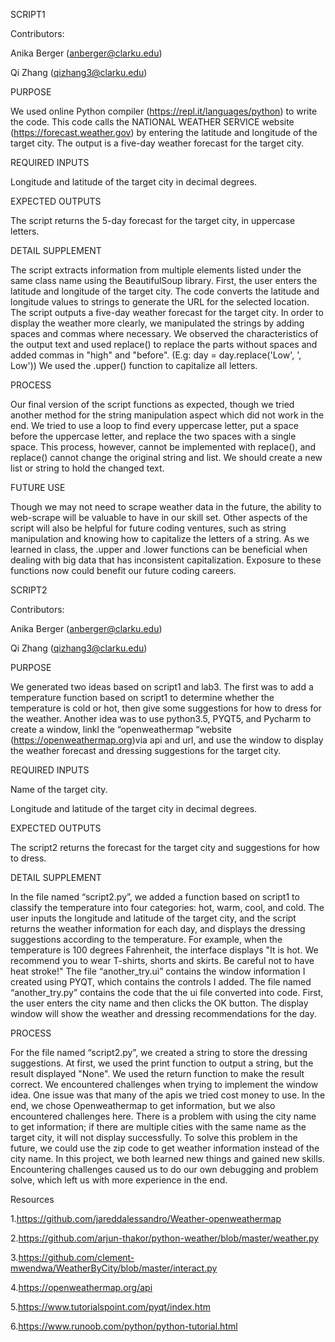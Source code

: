 SCRIPT1

Contributors:

Anika Berger (anberger@clarku.edu)

Qi Zhang (qizhang3@clarku.edu)

PURPOSE

We used online Python compiler (https://repl.it/languages/python) to write the code. This code calls the NATIONAL WEATHER SERVICE website (https://forecast.weather.gov) by entering the latitude and longitude of the target city. The output is a five-day weather forecast for the target city.

REQUIRED INPUTS 

Longitude and latitude of the target city in decimal degrees.

EXPECTED OUTPUTS 

The script returns the 5-day forecast for the target city, in uppercase letters.

DETAIL SUPPLEMENT

The script extracts information from multiple elements listed under the same class name using the BeautifulSoup library. First, the user enters the latitude and longitude of the target city. The code converts the latitude and longitude values to strings to generate the URL for the selected location. The script outputs a five-day weather forecast for the target city.
In order to display the weather more clearly, we manipulated the strings by adding spaces and commas where necessary. We observed the characteristics of the output text and used replace() to replace the parts without spaces and added commas in "high" and "before". (E.g: day = day.replace('Low', ', Low')) We used the .upper() function to capitalize all letters.

PROCESS

Our final version of the script functions as expected, though we tried another method for the string manipulation aspect which did not work in the end. We tried to use a loop to find every uppercase letter, put a space before the uppercase letter, and replace the two spaces with a single space. This process, however, cannot be implemented with replace(), and replace() cannot change the original string and list. We should create a new list or string to hold the changed text.

FUTURE USE

Though we may not need to scrape weather data in the future, the ability to web-scrape will be valuable to have in our skill set. Other aspects of the script will also be helpful for future coding ventures, such as string manipulation and knowing how to capitalize the letters of a string. As we learned in class, the .upper and .lower functions can be beneficial when dealing with big data that has inconsistent capitalization. Exposure to these functions now could benefit our future coding careers.



SCRIPT2

Contributors:

Anika Berger (anberger@clarku.edu)

Qi Zhang (qizhang3@clarku.edu)

PURPOSE

We generated two ideas based on script1 and lab3. The first was to add a temperature function based on script1 to determine whether the temperature is cold or hot, then give some suggestions for how to dress for the weather. Another idea was to use python3.5, PYQT5, and Pycharm to create a window, linkl the “openweathermap “website (https://openweathermap.org)via api and url, and use the window to display the weather forecast and dressing suggestions for the target city.

REQUIRED INPUTS 

Name of the target city.

Longitude and latitude of the target city in decimal degrees.

EXPECTED OUTPUTS 

The script2 returns the forecast for the target city and suggestions for how to dress.

DETAIL SUPPLEMENT

In the file named “script2.py”, we added a function based on script1 to classify the temperature into four categories: hot, warm, cool, and cold. The user inputs the longitude and latitude of the target city, and the script returns the weather information for each day, and displays the dressing suggestions according to the temperature. For example, when the temperature is 100 degrees Fahrenheit, the interface displays "It is hot. We recommend you to wear T-shirts, shorts and skirts. Be careful not to have heat stroke!"
The file “another_try.ui” contains the window information I created using PYQT, which contains the controls I added. The file named “another_try.py” contains the code that the ui file converted into code. First, the user enters the city name and then clicks the OK button. The display window will show the weather and dressing recommendations for the day.

PROCESS

For the file named “script2.py”, we created a string to store the dressing suggestions. At first, we used the print function to output a string, but the result displayed "None". We used the return function to make the result correct.
We encountered challenges when trying to implement the window idea. One issue was that many of the apis we tried cost money to use. In the end, we chose Openweathermap to get information, but we also encountered challenges here. There is a problem with using the city name to get information; if there are multiple cities with the same name as the target city, it will not display successfully. To solve this problem in the future, we could use the zip code to get weather information instead of the city name.
In this project, we both learned new things and gained new skills. Encountering challenges caused us to do our own debugging and problem solve, which left us with more experience in the end.

Resources

1.https://github.com/jareddalessandro/Weather-openweathermap

2.https://github.com/arjun-thakor/python-weather/blob/master/weather.py

3.https://github.com/clement-mwendwa/WeatherByCity/blob/master/interact.py

4.https://openweathermap.org/api

5.https://www.tutorialspoint.com/pyqt/index.htm

6.https://www.runoob.com/python/python-tutorial.html





